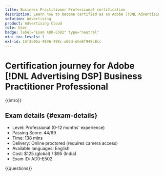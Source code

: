 ```yaml
---
title: Business Practitioner Professional certification
description: Learn how to become certified as an Adobe [!DNL Advertising DSP] Business Practitioner Professional.
solution: Advertising
product: Advertising Cloud
role: User
badge: label="Exam AD0-E502" type="neutral"
mini-toc-levels: 1
exl-id: 15f3e05a-4896-488c-a65d-d6e8f948c8cc
---
```

# Certification journey for Adobe [!DNL Advertising DSP] Business Practitioner Professional

{{intro}}

## Exam details {#exam-details}

* Level: Professional (0-12 months' experience)
* Passing Score: 44/69
* Time: 138 mins
* Delivery: Online proctored (requires camera access)
* Available languages: English
* Cost: $125 (global) / $95 (India)
* Exam ID: AD0-E502

{{questions}}
